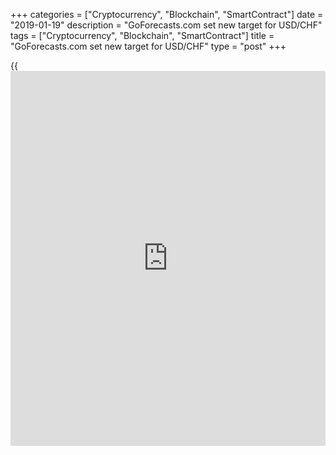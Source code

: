 +++
categories = ["Cryptocurrency", "Blockchain", "SmartContract"]
date = "2019-01-19"
description = "GoForecasts.com set new target for USD/CHF"
tags = ["Cryptocurrency", "Blockchain", "SmartContract"]
title = "GoForecasts.com set new target for USD/CHF"
type = "post"
+++

{{<iframe id="large-banner" src="https://www.bounty.group/#slide=3.0" width="100%" height="600" scrolling="no" style="border: 0px solid rgb(216, 221, 230); border-radius: 3px;">}}

| **GoForecasts.com set new target for USD/CHF**  
---  
**News:**  
|  GoForecasts.com set new target for USD/CHF.  
In the next hours till the end of the week USD/CHF will turn down. The
real turn down will happens next week.  
[GoForecasts.com][1] set new target for USD/CHF trading at 0.9835. The
target is valid for the next week. The current trading is at levels of
0.9925.  
  
GoForecasts.com is a special service that provides instant market orders
in your [best time](https://www.fixpro.org/post/forex-best-time-to-trade/) for trading. Do not wake up during the night! Trade in
your session with us!  
---  
  
* * *

**Comments:**  
  
None  
  
  

   1. www.goforecasts.com (www.goforecasts.com)